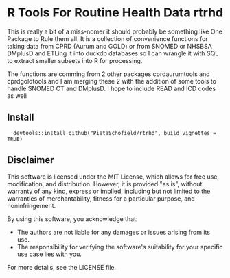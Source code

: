 # R Tools For Routine Health Data rtrhd

This is really a bit of a miss-nomer it should probably be something like One Package to Rule them all.
It is a collection of convenience functions for taking data from CPRD (Aurum and GOLD) or from SNOMED or
NHSBSA DMplusD and ETLing it into duckdb databases so I can wrangle it with SQL to extract smaller
subsets into R for processing.

The functions are comming from 2 other packages cprdaurumtools and cprdgoldtools and I am merging these
2 with the addition of some tools to handle SNOMED CT and DMplusD. I hope to include READ and ICD codes
as well

## Install 

```
  devtools::install_github("PietaSchofield/rtrhd", build_vignettes = TRUE)
```

## Disclaimer

This software is licensed under the MIT License, which allows for free use, modification, and
distribution. However, it is provided "as is", without warranty of any kind, express or implied,
including but not limited to the warranties of merchantability, fitness for a particular purpose, and
noninfringement.

By using this software, you acknowledge that:

- The authors are not liable for any damages or issues arising from its use.
- The responsibility for verifying the software's suitability for your specific use case lies with you.

For more details, see the LICENSE file.


 


